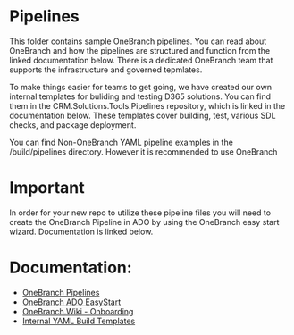 # Pipelines
This folder contains sample OneBranch pipelines. You can read about OneBranch and how the pipelines are structured and function from the linked documentation below. There is a dedicated OneBranch team that supports the infrastructure and governed tepmlates.

To make things easier for teams to get going, we have created our own internal templates for buliding and testing D365 solutions. You can find them in the CRM.Solutions.Tools.Pipelines repository, which is linked in the documentation below. These templates cover building, test, various SDL checks, and package deployment.

You can find Non-OneBranch YAML pipeline examples in the /build/pipelines directory. However it is recommended to use OneBranch

# Important
In order for your new repo to utilize these pipeline files you will need to create the OneBranch Pipeline in ADO by using the OneBranch easy start wizard. Documentation is linked below.

# Documentation: 
- [OneBranch Pipelines](https://dev.azure.com/dynamicscrm/OneCRM/_wiki/wikis/OneCRM.wiki/29857/Moving-to-OneBranch-Pipelines)
- [OneBranch ADO EasyStart](https://eng.ms/docs/more/easystart/overview/onebranchbuildpipeline)
- [OneBranch.Wiki - Onboarding](https://onebranch.visualstudio.com/OneBranch/_wiki/wikis/OneBranch.wiki/4546/Onboarding-Kick-Start-Steps)
- [Internal YAML Build Templates](https://dev.azure.com/dynamicscrm/OneCRM/_wiki/wikis/OneCRM.wiki/22566/YAML-Build-Templates)